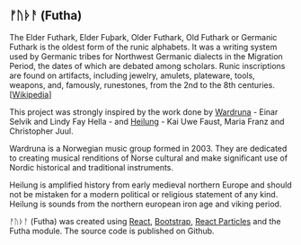 ## ᚠᚢᚦᚨ (Futha)

The Elder Futhark, Elder Fuþark, Older Futhark, Old Futhark or Germanic Futhark is the oldest form of the runic alphabets. It was a writing system used by Germanic tribes for Northwest Germanic dialects in the Migration Period, the dates of which are debated among scholars. Runic inscriptions are found on artifacts, including jewelry, amulets, plateware, tools, weapons, and, famously, runestones, from the 2nd to the 8th centuries. [[Wikipedia](https://en.wikipedia.org/wiki/Elder_Futhark)]

This project was strongly inspired by the work done by [Wardruna](http://www.wardruna.com) - Einar Selvik and Lindy Fay Hella - and [Heilung](https://heilung.bandcamp.com/) - Kai Uwe Faust, Maria Franz and Christopher Juul.

Wardruna is a Norwegian music group formed in 2003\. They are dedicated to creating musical renditions of Norse cultural and make significant use of Nordic historical and traditional instruments.

Heilung is amplified history from early medieval northern Europe and should not be mistaken for a modern political or religious statement of any kind. Heilung is sounds from the northern european iron age and viking period.

ᚠᚢᚦᚨ (Futha) was created using [React](https://reactjs.org/), [Bootstrap](https://getbootstrap.com/), [React Particles](https://github.com/Wufe/react-particles-js) and the Futha module. The source code is published on Github.